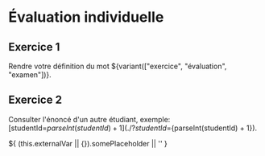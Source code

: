 # Évaluation individuelle

## Exercice 1

Rendre votre définition du mot ${variant(["exercice", "évaluation", "examen"])}.

## Exercice 2

Consulter l'énoncé d'un autre étudiant, exemple: [studentId=${parseInt(studentId) + 1}](./?studentId=${parseInt(studentId) + 1}).

<!-- pour essayer l'importation de variables externes:
  $ TEMPLATE="data/enonce.md" LOAD_VARS_FROM_TEMPLATE="data/sample-variables.md" npx . deploy
-->
${ (this.externalVar || {}).somePlaceholder || '' }

